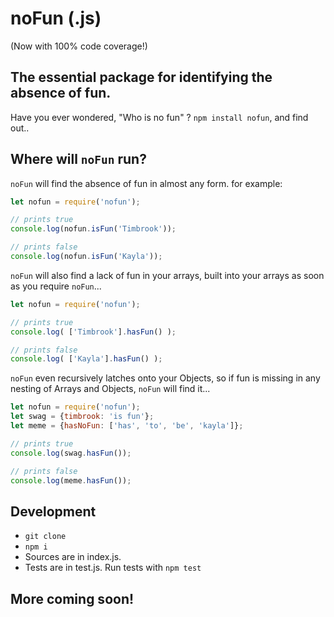 # noFun (.js)

(Now with 100% code coverage!)

## The essential package for identifying the absence of fun.

Have you ever wondered, "Who is no fun" ? `npm install nofun`, and find out..

## Where will `noFun` run?

`noFun` will find the absence of fun in almost any form. for example:

```javascript
let nofun = require('nofun');

// prints true
console.log(nofun.isFun('Timbrook'));

// prints false
console.log(nofun.isFun('Kayla'));
```

`noFun` will also find a lack of fun in your arrays, built into your arrays as soon as you require `noFun`...

```javascript
let nofun = require('nofun');

// prints true
console.log( ['Timbrook'].hasFun() );

// prints false
console.log( ['Kayla'].hasFun() );

```

`noFun` even recursively latches onto your Objects, so if fun is missing in any nesting of Arrays and Objects, `noFun` will find it...

```javascript
let nofun = require('nofun');
let swag = {timbrook: 'is fun'};
let meme = {hasNoFun: ['has', 'to', 'be', 'kayla']};

// prints true
console.log(swag.hasFun());

// prints false
console.log(meme.hasFun());
```

## Development

- `git clone`
- `npm i`
- Sources are in index.js.
- Tests are in test.js. Run tests with `npm test`

## More coming soon!
